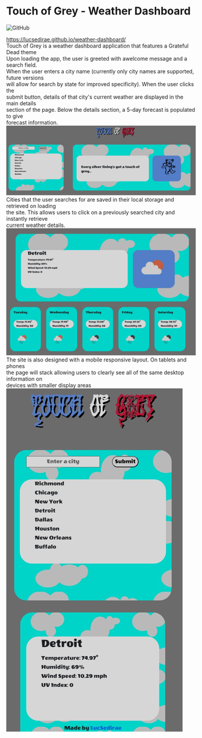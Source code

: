 # Touch of Grey - Weather Dashboard

![GitHub](https://img.shields.io/github/license/LucSedirae/day-planner?style=flat-square)

https://lucsedirae.github.io/weather-dashboard/<br>
Touch of Grey is a weather dashboard application that features a Grateful Dead theme<br>
Upon loading the app, the user is greeted with awelcome message and a search field.<br>
When the user enters a city name (currently only city names are supported, future versions<br>
will allow for search by state for improved specificity). When the user clicks the<br>
submit button, details of that city's current weather are displayed in the main details<br>
section of the page. Below the details section, a 5-day forecast is populated to give<br>
forecast information.<br> 
![weather details screenshot](./assets/images/details-screenshot.jpg)
<br>
Cities that the user searches for are saved in their local storage and retrieved on loading<br>
the site. This allows users to click on a previously searched city and instantly retrieve<br>
current weather details.<br>
![weather forecast screenshot](./assets/images/onload-screenshot.jpg)
<br>
The site is also designed with a mobile responsive layout. On tablets and phones<br>
the page will stack allowing users to clearly see all of the same desktop information on<br>
devices with smaller display areas<br>
![weather details screenshot](./assets/images/mobile.jpg)
